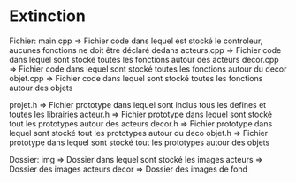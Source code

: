 Extinction
==========

Fichier:
  main.cpp       => Fichier code dans lequel est stocké le controleur, aucunes fonctions ne doit être déclaré dedans
  acteurs.cpp    => Fichier code dans lequel sont stocké toutes les fonctions autour des acteurs
  decor.cpp      => Fichier code dans lequel sont stocké toutes les fonctions autour du decor
  objet.cpp      => Fichier code dans lequel sont stocké toutes les fonctions autour des objets
  
  projet.h       => Fichier prototype dans lequel sont inclus tous les defines et toutes les librairies
  acteur.h       => Fichier prototype dans lequel sont stocké tout les prototypes autour des acteurs
  decor.h        => Fichier prototype dans lequel sont stocké tout les prototypes autour du deco
  objet.h        => Fichier prototype dans lequel sont stocké tout les prototypes autour des objets
  
Dossier:
  img           => Dossier dans lequel sont stocké les images
    acteurs     => Dossier des images acteurs
    decor       => Dossier des images de fond
